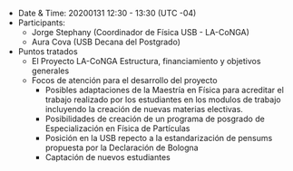 * Date & Time: 20200131 12:30 - 13:30  (UTC -04)
* Participants: 
    * Jorge Stephany (Coordinador de Física USB - LA-CoNGA)
    * Aura Cova (USB Decana del Postgrado)
* Puntos tratados
    * El Proyecto LA-CoNGA Estructura, financiamiento y objetivos generales
    * Focos de atención para el desarrollo del proyecto
       * Posibles adaptaciones de la Maestría en Física para acreditar el trabajo realizado por los estudiantes en los modulos de trabajo incluyendo la creación de nuevas materias electivas.
       * Posibilidades de creación de un programa de posgrado de Especialización en Física de Partículas
       * Posición en la USB repecto a la estandarización de pensums propuesta por la Declaración de Bologna
       * Captación de nuevos estudiantes
        

